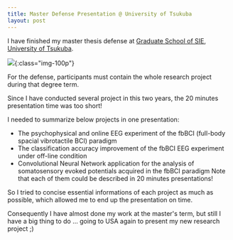 ```yaml
---
title: Master Defense Presentation @ University of Tsukuba
layout: post
---
```


I have finished my master thesis defense at [Graduate School of SIE, University of Tsukuba](http://www.sie.tsukuba.ac.jp/english/).

![]({{site.cloudinary_url}}/v1487498584/3443448131606672607-account_id_2_rc4mce.jpg){:class="img-100p"}

For the defense, participants must contain the whole research project during that degree term. 

Since I have conducted several project in this two years, the 20 minutes presentation time was too short!

I needed to summarize below projects in one presentation:
* The psychophysical and online EEG experiment of the fbBCI (full-body spacial vibrotactile BCI) paradigm
* The classification accuracy improvement of the fbBCI EEG experiment under off-line condition
* Convolutional Neural Network application for the analysis of somatosensory evoked potentials acquired in the fbBCI paradigm
Note that each of them could be described in 20 minutes presentations! 

So I tried to concise essential informations of each project as much as possible, which allowed me to end up the presentation on time.

Consequently I have almost done my work at the master's term, but still I have a big thing to do ... going to USA again to present my new research project ;)

